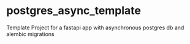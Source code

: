 # postgres_async_template
Template Project for a fastapi app with asynchronous postgres db and alembic migrations
